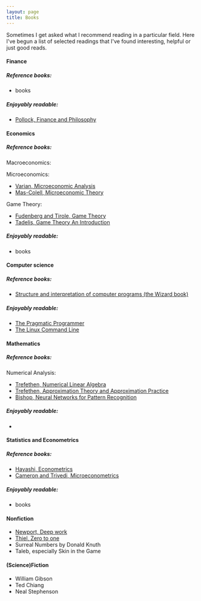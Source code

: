 ```yaml
---
layout: page
title: Books
---
```


Sometimes I get asked what I recommend reading in a particular field. Here I've begun a list of selected readings that I've found interesting, helpful or just good reads.

#### Finance
##### Reference books:
* books

##### Enjoyably readable:
* [Pollock, Finance and Philosophy](https://www.goodreads.com/book/show/39070445-finance-and-philosophy)

#### Economics
##### Reference books:
Macroeconomics:

Microeconomics:
* [Varian, Microeconomic Analysis](https://www.goodreads.com/book/show/323071.Micro_Analysis?ac=1&from_search=true)
* [Mas-Colell, Microeconomic Theory](https://www.goodreads.com/book/show/735963.Microeconomic_Theory?ac=1&from_search=true)

Game Theory:
* [Fudenberg and Tirole, Game Theory](https://www.goodreads.com/book/show/469868.Game_Theory)
* [Tadelis, Game Theory An Introduction](https://www.goodreads.com/book/show/15930573-game-theory)

##### Enjoyably readable:
* books

#### Computer science
##### Reference books:
* [Structure and interpretation of computer programs (the Wizard book)](https://www.goodreads.com/book/show/43713.Structure_and_Interpretation_of_Computer_Programs)

##### Enjoyably readable:
* [The Pragmatic Programmer](https://www.goodreads.com/book/show/4099.The_Pragmatic_Programmer)
* [The Linux  Command Line](http://linuxcommand.org/tlcl.php)

#### Mathematics
##### Reference books:

Numerical Analysis:
* [Trefethen, Numerical Linear Algebra](https://www.goodreads.com/book/show/1372376.Numerical_Linear_Algebra?ac=1&from_search=true)
* [Trefethen, Approximation Theory and Approximation Practice](https://www.goodreads.com/book/show/16670471-approximation-theory-and-approximation-practice?ac=1&from_search=true)
* [Bishop, Neural Networks for Pattern Recognition](https://www.goodreads.com/book/show/92536.Neural_Networks_for_Pattern_Recognition?ac=1&from_search=true)

##### Enjoyably readable:
* 

#### Statistics and Econometrics
##### Reference books:
* [Hayashi, Econometrics](https://sites.google.com/site/fumiohayashi/hayashi-econometrics)
* [Cameron and Trivedi, Microeconometrics](https://www.goodreads.com/book/show/1043516.Microeconometrics?ac=1&from_search=true)

##### Enjoyably readable:
* books

#### Nonfiction
* [Newport, Deep work](https://www.goodreads.com/book/show/25744928-deep-work?ac=1&from_search=true)
* [Thiel, Zero to one](https://www.goodreads.com/book/show/18050143-zero-to-one?ac=1&from_search=true)
* Surreal Numbers by Donald Knuth
* Taleb, especially Skin in the Game

#### (Science)Fiction
* William Gibson
* Ted Chiang
* Neal Stephenson

